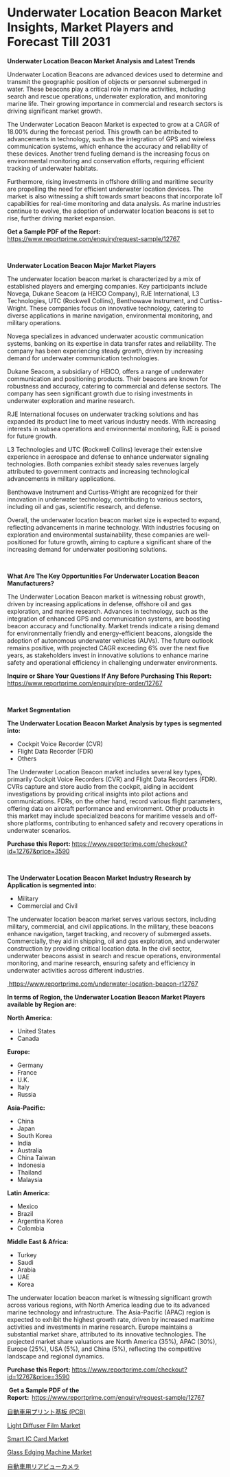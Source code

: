 <p><h1>Underwater Location Beacon Market Insights, Market Players and Forecast Till 2031</h1></p><p><strong>Underwater Location Beacon Market Analysis and Latest Trends</strong></p>
<p><p>Underwater Location Beacons are advanced devices used to determine and transmit the geographic position of objects or personnel submerged in water. These beacons play a critical role in marine activities, including search and rescue operations, underwater exploration, and monitoring marine life. Their growing importance in commercial and research sectors is driving significant market growth.</p><p>The Underwater Location Beacon Market is expected to grow at a CAGR of 18.00% during the forecast period. This growth can be attributed to advancements in technology, such as the integration of GPS and wireless communication systems, which enhance the accuracy and reliability of these devices. Another trend fueling demand is the increasing focus on environmental monitoring and conservation efforts, requiring efficient tracking of underwater habitats.</p><p>Furthermore, rising investments in offshore drilling and maritime security are propelling the need for efficient underwater location devices. The market is also witnessing a shift towards smart beacons that incorporate IoT capabilities for real-time monitoring and data analysis. As marine industries continue to evolve, the adoption of underwater location beacons is set to rise, further driving market expansion.</p></p>
<p><strong>Get a Sample PDF of the Report:&nbsp;</strong> <a href="https://www.reportprime.com/enquiry/request-sample/12767">https://www.reportprime.com/enquiry/request-sample/12767</a></p>
<p>&nbsp;</p>
<p><strong>Underwater Location Beacon Major Market Players</strong></p>
<p><p>The underwater location beacon market is characterized by a mix of established players and emerging companies. Key participants include Novega, Dukane Seacom (a HEICO Company), RJE International, L3 Technologies, UTC (Rockwell Collins), Benthowave Instrument, and Curtiss-Wright. These companies focus on innovative technology, catering to diverse applications in marine navigation, environmental monitoring, and military operations.</p><p>Novega specializes in advanced underwater acoustic communication systems, banking on its expertise in data transfer rates and reliability. The company has been experiencing steady growth, driven by increasing demand for underwater communication technologies. </p><p>Dukane Seacom, a subsidiary of HEICO, offers a range of underwater communication and positioning products. Their beacons are known for robustness and accuracy, catering to commercial and defense sectors. The company has seen significant growth due to rising investments in underwater exploration and marine research.</p><p>RJE International focuses on underwater tracking solutions and has expanded its product line to meet various industry needs. With increasing interests in subsea operations and environmental monitoring, RJE is poised for future growth.</p><p>L3 Technologies and UTC (Rockwell Collins) leverage their extensive experience in aerospace and defense to enhance underwater signaling technologies. Both companies exhibit steady sales revenues largely attributed to government contracts and increasing technological advancements in military applications.</p><p>Benthowave Instrument and Curtiss-Wright are recognized for their innovation in underwater technology, contributing to various sectors, including oil and gas, scientific research, and defense.</p><p>Overall, the underwater location beacon market size is expected to expand, reflecting advancements in marine technology. With industries focusing on exploration and environmental sustainability, these companies are well-positioned for future growth, aiming to capture a significant share of the increasing demand for underwater positioning solutions.</p></p>
<p>&nbsp;</p>
<p><strong>What Are The Key Opportunities For Underwater Location Beacon Manufacturers?</strong></p>
<p><p>The Underwater Location Beacon market is witnessing robust growth, driven by increasing applications in defense, offshore oil and gas exploration, and marine research. Advances in technology, such as the integration of enhanced GPS and communication systems, are boosting beacon accuracy and functionality. Market trends indicate a rising demand for environmentally friendly and energy-efficient beacons, alongside the adoption of autonomous underwater vehicles (AUVs). The future outlook remains positive, with projected CAGR exceeding 6% over the next five years, as stakeholders invest in innovative solutions to enhance marine safety and operational efficiency in challenging underwater environments.</p></p>
<p><strong>Inquire or Share Your Questions If Any Before Purchasing This Report:</strong> <a href="https://www.reportprime.com/enquiry/pre-order/12767">https://www.reportprime.com/enquiry/pre-order/12767</a></p>
<p>&nbsp;</p>
<p><strong>Market Segmentation</strong></p>
<p><strong>The Underwater Location Beacon Market Analysis by types is segmented into:</strong></p>
<p><ul><li>Cockpit Voice Recorder (CVR)</li><li>Flight Data Recorder (FDR)</li><li>Others</li></ul></p>
<p><p>The Underwater Location Beacon market includes several key types, primarily Cockpit Voice Recorders (CVR) and Flight Data Recorders (FDR). CVRs capture and store audio from the cockpit, aiding in accident investigations by providing critical insights into pilot actions and communications. FDRs, on the other hand, record various flight parameters, offering data on aircraft performance and environment. Other products in this market may include specialized beacons for maritime vessels and off-shore platforms, contributing to enhanced safety and recovery operations in underwater scenarios.</p></p>
<p><strong>Purchase this Report:&nbsp;</strong><a href="https://www.reportprime.com/checkout?id=12767&price=3590">https://www.reportprime.com/checkout?id=12767&price=3590</a></p>
<p>&nbsp;</p>
<p><strong>The Underwater Location Beacon Market Industry Research by Application is segmented into:</strong></p>
<p><ul><li>Military</li><li>Commercial and Civil</li></ul></p>
<p><p>The underwater location beacon market serves various sectors, including military, commercial, and civil applications. In the military, these beacons enhance navigation, target tracking, and recovery of submerged assets. Commercially, they aid in shipping, oil and gas exploration, and underwater construction by providing critical location data. In the civil sector, underwater beacons assist in search and rescue operations, environmental monitoring, and marine research, ensuring safety and efficiency in underwater activities across different industries.</p></p>
<p><a href="https://www.reportprime.com/underwater-location-beacon-r12767">&nbsp;https://www.reportprime.com/underwater-location-beacon-r12767</a></p>
<p><strong>In terms of Region, the Underwater Location Beacon Market Players available by Region are:</strong></p>
<p>
    <p> <strong> North America: </strong>
        <ul>
            <li>United States</li>
            <li>Canada</li>
        </ul>
        </p> 
    <p> <strong> Europe: </strong>
        <ul>
            <li>Germany</li>
            <li>France</li>
            <li>U.K.</li>
            <li>Italy</li>
            <li>Russia</li>
        </ul>
        </p> 
    <p> <strong> Asia-Pacific: </strong>
        <ul>
            <li>China</li>
            <li>Japan</li>
            <li>South Korea</li>
            <li>India</li>
            <li>Australia</li>
            <li>China Taiwan</li>
            <li>Indonesia</li>
            <li>Thailand</li>
            <li>Malaysia</li>
        </ul>
        </p> 
    <p> <strong> Latin America: </strong>
        <ul>
            <li>Mexico</li>
            <li>Brazil</li>
            <li>Argentina Korea</li>
            <li>Colombia</li>
        </ul>
        </p> 
    <p> <strong> Middle East & Africa: </strong>
        <ul>
            <li>Turkey</li>
            <li>Saudi</li>
            <li>Arabia</li>
            <li>UAE</li>
            <li>Korea</li>
        </ul>
    </p>
    </p>
<p><p>The underwater location beacon market is witnessing significant growth across various regions, with North America leading due to its advanced marine technology and infrastructure. The Asia-Pacific (APAC) region is expected to exhibit the highest growth rate, driven by increased maritime activities and investments in marine research. Europe maintains a substantial market share, attributed to its innovative technologies. The projected market share valuations are North America (35%), APAC (30%), Europe (25%), USA (5%), and China (5%), reflecting the competitive landscape and regional dynamics.</p></p>
<p><strong>Purchase this Report: </strong><a href="https://www.reportprime.com/checkout?id=12767&price=3590">https://www.reportprime.com/checkout?id=12767&price=3590</a></p>
<p>&nbsp;<strong>Get a Sample PDF of the Report:&nbsp;&nbsp;</strong><a href="https://www.reportprime.com/enquiry/request-sample/12767">https://www.reportprime.com/enquiry/request-sample/12767</a></p>
<p><strong></strong></p>
<p><p><a href="https://medium.com/@alexxis.gm/automotive-printed-circuit-board-pcb-market-%E3%81%AF-%E3%82%B3%E3%82%B9%E3%83%88%E7%AE%A1%E7%90%86%E3%81%A8%E5%8A%B9%E7%8E%87%E5%90%91%E4%B8%8A%E3%82%92%E5%84%AA%E5%85%88%E3%81%97%E3%81%BE%E3%81%99-%E3%81%95%E3%82%89%E3%81%AB-%E5%A0%B1%E5%91%8A%E6%9B%B8%E3%81%AF%E5%B8%82%E5%A0%B4%E3%81%AE%E9%9C%80%E8%A6%81%E9%9D%A2%E3%81%A8%E4%BE%9B%E7%B5%A6%E9%9D%A2%E3%81%AE%E4%B8%A1%E6%96%B9%E3%82%92%E3%82%AB%E3%83%90%E3%83%BC%E3%81%97%E3%81%A6%E3%81%84%E3%81%BE%E3%81%99-40c267960978">自動車用プリント基板 (PCB)</a></p><p><a href="https://issuu.com/reportprime-2/docs/light-diffuser-film-market-size-203_6a32401c0a0496">Light Diffuser Film Market</a></p><p><a href="https://www.linkedin.com/pulse/smart-ic-card-market-industry-landscape-growth-trajectories-bi3af?trackingId=eOvq%2BehRRuqFJ1clTt1Vdw%3D%3D">Smart IC Card Market</a></p><p><a href="https://www.linkedin.com/pulse/what-growth-drivers-glass-edging-machine-market-comprehensive-asrue?trackingId=us0oUQuiSqORLUhr%2B9yfnA%3D%3D">Glass Edging Machine Market</a></p><p><a href="https://medium.com/@alexxis.gm/automotive-rear-view-camera-market-%E3%81%AF-%E3%82%B3%E3%82%B9%E3%83%88%E7%AE%A1%E7%90%86%E3%81%A8%E5%8A%B9%E7%8E%87%E5%90%91%E4%B8%8A%E3%82%92%E5%84%AA%E5%85%88%E3%81%97%E3%81%BE%E3%81%99-%E3%81%95%E3%82%89%E3%81%AB-%E5%A0%B1%E5%91%8A%E6%9B%B8%E3%81%AF%E5%B8%82%E5%A0%B4%E3%81%AE%E9%9C%80%E8%A6%81%E9%9D%A2%E3%81%A8%E4%BE%9B%E7%B5%A6%E9%9D%A2%E3%81%AE%E4%B8%A1%E6%96%B9%E3%82%92%E3%82%AB%E3%83%90%E3%83%BC%E3%81%97%E3%81%A6%E3%81%84%E3%81%BE%E3%81%99-automotive-e0f56c251561">自動車用リアビューカメラ</a></p></p>